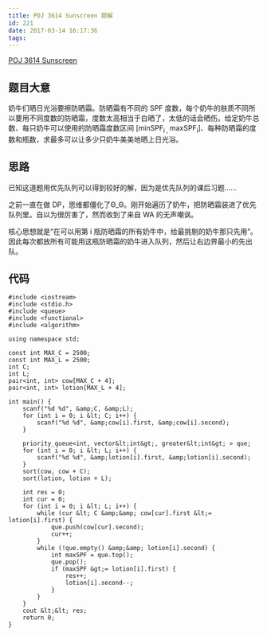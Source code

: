 ```yaml
---
title: POJ 3614 Sunscreen 题解
id: 221
date: 2017-03-14 16:17:36
tags:
---
```


[POJ 3614 Sunscreen](http://poj.org/problem?id=3614)

## 题目大意

奶牛们晒日光浴要擦防晒霜。防晒霜有不同的 SPF 度数，每个奶牛的肤质不同所以要用不同度数的防晒霜，度数太高相当于白晒了，太低的话会晒伤。给定奶牛总数、每只奶牛可以使用的防晒霜度数区间 [minSPF<sub>i , </sub>maxSPF<sub>i</sub>]、每种防晒霜的度数和瓶数，求最多可以让多少只奶牛美美地晒上日光浴。

## 思路

已知这道题用优先队列可以得到较好的解，因为是优先队列的课后习题……

之前一直在做 DP，思维都僵化了Θ_Θ。刚开始遍历了奶牛，把防晒霜装进了优先队列里。自以为很厉害了，然而收到了来自 WA 的无声嘲讽。

核心思想就是“在可以用第 i 瓶防晒霜的所有奶牛中，给最挑剔的奶牛那只先用”。因此每次都放所有可能用这瓶防晒霜的奶牛进入队列，然后让右边界最小的先出队。


<!-- more -->
## 代码
```
#include <iostream>
#include <stdio.h>
#include <queue>
#include <functional>
#include <algorithm>

using namespace std;

const int MAX_C = 2500;
const int MAX_L = 2500;
int C;
int L;
pair<int, int> cow[MAX_C + 4];
pair<int, int> lotion[MAX_L + 4];

int main() {
    scanf("%d %d", &amp;C, &amp;L);
    for (int i = 0; i &lt; C; i++) {
        scanf("%d %d", &amp;cow[i].first, &amp;cow[i].second);
    }

    priority_queue<int, vector&lt;int&gt;, greater&lt;int&gt; > que;
    for (int i = 0; i &lt; L; i++) {
        scanf("%d %d", &amp;lotion[i].first, &amp;lotion[i].second);
    }
    sort(cow, cow + C);
    sort(lotion, lotion + L);

    int res = 0;
    int cur = 0;
    for (int i = 0; i &lt; L; i++) {
        while (cur &lt; C &amp;&amp; cow[cur].first &lt;= lotion[i].first) {
            que.push(cow[cur].second);
            cur++;
        }
        while (!que.empty() &amp;&amp; lotion[i].second) {
            int maxSPF = que.top();
            que.pop();
            if (maxSPF &gt;= lotion[i].first) {
                res++;
                lotion[i].second--;
            }
        }
    }
    cout &lt;&lt; res;
    return 0;
}
```

&nbsp;